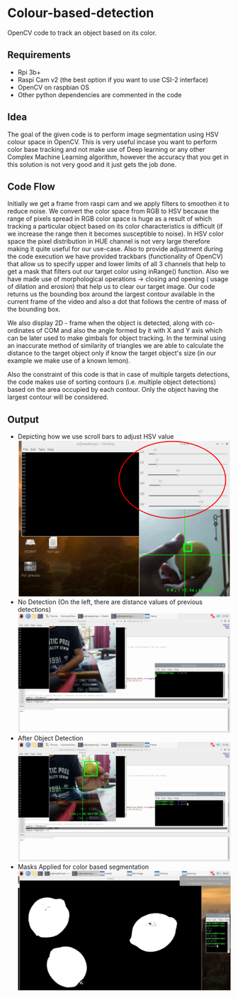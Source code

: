 # Colour-based-detection
OpenCV code to track an object based on its color.
## Requirements
- Rpi 3b+
- Raspi Cam v2 (the best option if you want to use CSI-2 interface)
- OpenCV on raspbian OS
- Other python dependencies are commented in the code
## Idea
The goal of the given code is to perform image segmentation using HSV colour space in OpenCV. This is very useful incase you
want to perform color base tracking and not make use of Deep learning or any other Complex Machine Learning algorithm, however 
the accuracy that you get in this solution is not very good and it just gets the job done. 
## Code Flow
Initially we get a frame from raspi cam and we apply filters to smoothen it to reduce noise. We convert the color space from
RGB to HSV because the range of pixels spread in RGB color space is huge as a result of which tracking a particular object
based on its color characteristics is difficult (if we increase the range then it becomes susceptible to noise). In HSV color space the pixel 
distribution in HUE channel is not very large therefore making it quite useful for our use-case. Also to provide adjustment during the code
execution we have provided trackbars (functionality of OpenCV) that allow us to specify upper and lower limits of all 3 channels 
that help to get a mask that filters out our target color using inRange() function. Also we have made use of morphological operations ->
closing and opening ( usage of dilation and erosion) that help us to clear our target image. Our code returns us the bounding box
around the largest contour available in the current frame of the video and also a dot that follows the centre of mass of the bounding
box. 

We also display 2D - frame when the object is detected, along with co-ordinates of COM and also the angle formed by 
it with X and Y axis which can be later used to make gimbals for object tracking. In the terminal using an inaccurate method
of similarity of triangles we are able to calculate the distance to the target object only if know the target object's size (in 
our example we make use of a known lemon).

Also the constraint of this code is that in case of multiple targets detections, the code
makes use of sorting contours (i.e. multiple object detections) based on
the area occupied by each contour. Only the object having the largest
contour will be considered.


## Output 
- Depicting how we use scroll bars to adjust HSV value 
![TaskBar](https://github.com/vedrocks15/Colour-based-detection/blob/master/output/Screenshot%20from%202020-01-02%2011-17-15.png)
- No Detection (On the left, there are distance values of previous detections)
![No Object](https://github.com/vedrocks15/Colour-based-detection/blob/master/output/2019-12-30-073202_1920x1080_scrot.png)
- After Object Detection
![Object](https://github.com/vedrocks15/Colour-based-detection/blob/master/output/2019-12-30-073209_1920x1080_scrot.png)
- Masks Applied for color based segmentation 
![Masks](https://github.com/vedrocks15/Colour-based-detection/blob/master/output/2019-12-30-084641_1920x1080_scrot.png)
